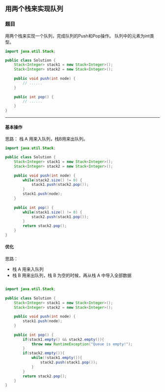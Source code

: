 ## 用两个栈来实现队列

### 题目

用两个栈来实现一个队列，完成队列的Push和Pop操作。 队列中的元素为int类型。

``` java
import java.util.Stack;

public class Solution {
    Stack<Integer> stack1 = new Stack<Integer>();
    Stack<Integer> stack2 = new Stack<Integer>();
    
    public void push(int node) {
        // ......
    }
    
    public int pop() {
        // ......
    }
}
```

--------------

#### 基本操作

思路：
栈 A 用来入队列，栈B用来出队列。

``` java
import java.util.Stack;

public class Solution {
    Stack<Integer> stack1 = new Stack<Integer>();
    Stack<Integer> stack2 = new Stack<Integer>();
    
    public void push(int node) {
        while(stack2.size() != 0) {
            stack1.push(stack2.pop());
        }
        stack1.push(node);
    }
    
    public int pop() {
        while(stack1.size() != 0) {
            stack2.push(stack1.pop());
        }
        return stack2.pop();
    }
}

```

#### 优化

思路：
- 栈 A 用来入队列
- 栈 B 用来出队列，栈 B 为空的时候，再从栈 A 中导入全部数据

``` java

import java.util.Stack;
 
public class Solution {
    Stack<Integer> stack1 = new Stack<Integer>();
    Stack<Integer> stack2 = new Stack<Integer>();
     
    public void push(int node) {
        stack1.push(node);
    }
     
    public int pop() {
        if(stack1.empty() && stack2.empty()){
            throw new RuntimeException("Queue is empty!");
        }
        if(stack2.empty()){
            while(!stack1.empty()){
                stack2.push(stack1.pop());
            }
        }
        return stack2.pop();
    }
}

```





